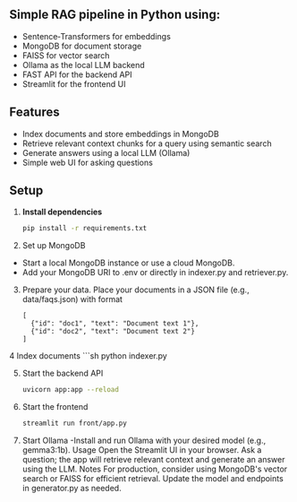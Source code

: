 ## Simple RAG pipeline in Python using:

- Sentence‑Transformers for embeddings
- MongoDB for document storage
- FAISS for vector search
- Ollama as the local LLM backend
- FAST API for the backend API
- Streamlit for the frontend UI

## Features

- Index documents and store embeddings in MongoDB
- Retrieve relevant context chunks for a query using semantic search
- Generate answers using a local LLM (Ollama)
- Simple web UI for asking questions

## Setup

1. **Install dependencies**

   ```sh
   pip install -r requirements.txt

2. Set up MongoDB

  - Start a local MongoDB instance or use a cloud MongoDB.
  - Add your MongoDB URI to .env or directly in indexer.py and retriever.py. 

3. Prepare your data. Place your documents in a JSON file (e.g., data/faqs.json) with format
    ```
    [
      {"id": "doc1", "text": "Document text 1"},
      {"id": "doc2", "text": "Document text 2"}
    ]
    ```
4 Index documents
    ```sh
    python indexer.py

5. Start the backend API
    ```sh
    uvicorn app:app --reload

6. Start the frontend
     ```sh
    streamlit run front/app.py

7. Start Ollama
  -Install and run Ollama with your desired model (e.g., gemma3:1b).
Usage
Open the Streamlit UI in your browser.
Ask a question; the app will retrieve relevant context and generate an answer using the LLM.
Notes
For production, consider using MongoDB's vector search or FAISS for efficient retrieval.
Update the model and endpoints in generator.py as needed.
    










